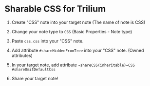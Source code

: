 # Sharable CSS for Trilium

1. Create "CSS" note into your target note (The name of note is CSS)

2. Change your note type to `CSS` (Basic Properties - Note type)

3. Paste `css.css` into your "CSS" note.

4. Add attribute `#shareHiddenFromTree` into your "CSS" note. (Owned attributes)

5. In your target note, add attribute `~shareCSS(inheritable)=CSS #shareOmitDefaultCss`

6. Share your target note!
